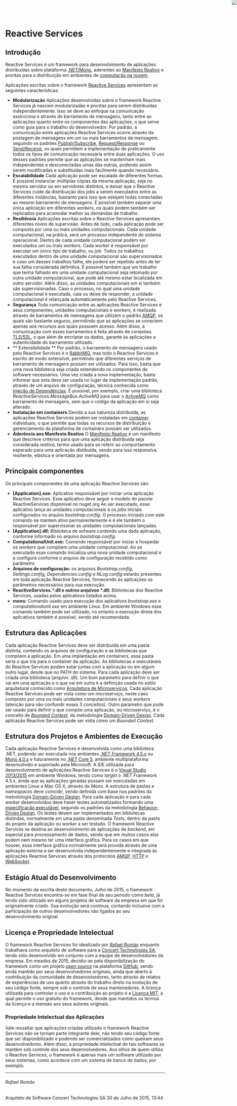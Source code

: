 # Reactive Services

<a href="http://www.reactivemanifesto.org/pt-BR"> <img style="border: 0; position: fixed; right: 0; top:0; z-index: 9000" src="http://d379ifj7s9wntv.cloudfront.net/reactivemanifesto/images/ribbons/we-are-reactive-green-right.png"> </a>

## Introdução

Reactive Services é um framework para desenvolvimento de aplicações distribuídas sobre plataforma [.NET/Mono](http://www.mono-project.com/), aderentes ao [Manifesto Reativo](http://www.reactivemanifesto.org/pt-BR) e prontas para a distribuição em ambientes de [computação na nuvem](http://https://pt.wikipedia.org/wiki/Computa%C3%A7%C3%A3o_em_nuvem).

Aplicações escritas sobre o framework [Reactive Services](http://reactiveservices.github.io/) apresentam as seguintes características:


- **Modularização**
Aplicações desenvolvidas sobre o framework Reactive Services já nascem modularizadas e prontas para serem distribuídas independentemente. Isso se deve ao enfoque na comunicação assincrona e através de barramento de mensagens, tanto entre as aplicações quanto entre os componentes das aplicações, o que serve como guia para o trabalho do desenvolvedor.
Por padrão, a comunicação entre aplicações Reactive Services ocorre através da postagem de mensagens em um ou mais barramentos de mensagem, seguindo os padrões [Publish/Subscribe](http://www.enterpriseintegrationpatterns.com/PublishSubscribeChannel.html), [Request/Response](http://www.enterpriseintegrationpatterns.com/RequestReply.html) ou [Send/Receive,](http://www.enterpriseintegrationpatterns.com/CommandMessage.html) os quais permitem a implementação de praticamente todos os tipos de comunicação necessária entre duas aplicações. O uso desses padrões permite que as aplicações se mantenham mais independentes e desconectadas umas das outras, podendo assim serem modificadas e substituídas mais facilmente quando necessário.
- **Escalabilidade**
Cada aplicação pode ser escalada de diferentes formas. É possível instanciar múltiplas cópias da mesma aplicação, seja no mesmo servidor ou em servidores distintos, e deixar que o Reactive Services cuide da distribuição dos *jobs* a serem executados entre as diferentes instâncias, bastanto para isso que estejam todas conectadas ao mesmo barramento de mensagens. É possível também separar uma única aplicação em diferentes *workers*, os quais podem também ser replicados para acomodar melhor as demandas de trabalho.
- **Resiliência**
Aplicações escritas sobre o Reactive Services apresentam diferentes níveis de supervisão. Antes de tudo, cada aplicação pode ser composta por uma ou mais unidades computacionais. Cada unidade computacional, na prática, será um processo independente do sistema operacional. Dentro de cada unidade computacional podem ser executados um ou mais *workers*. Cada *worker* é responsável por executar um único tipo de trabalho, ou *job*.
Todos os trabalhos executados dentro de uma unidade computacional são supervisonados e caso um desses trabalhos falhe, ele poderá ser repetido antes de ter sua falha considerada definitiva. É possível também que um trabalho que tenha falhado em uma unidade computacional seja retomado por outra unidade computacional, que pode até mesmo estar localizada em outro servidor.
Além disso, as unidades computacionais em si também são supervisionadas. Caso o processo, no qual uma unidade computacional é executada, caia ou deixe de responder, a unidade computacional é relançada automaticamente pelo Reactive Services.
- **Segurança**
Toda comunicação entre as aplicações Reactive Services e seus componentes, unidades computacionais e *workers*, é realizada através de barramentos de mensagens que utilizem o padrão [AMQP](https://www.amqp.org/), os quais são bastante seguros, permitindo que as aplicações se conectem apenas aos recursos aos quais possuem acesso. Além disso, a comunicação com esses barramentos é feita através de conexões [TLS/SSL](https://pt.wikipedia.org/wiki/Transport_Layer_Security), o que além de encriptar os dados, garante às aplicações a autenticidade do barramento utilizado.
- ** Extensibilidade **
Por padrão, o barramento de mensagens usado pelo Reactive Services é o [RabbitMQ](https://www.rabbitmq.com/), mas todo o Reactive Services é escrito de modo extensível, permitindo que diferentes serviços de barramento de mensagens possam ser utilizados.
Para isso, basta que uma nova biblioteca seja criada extendendo os componentes de software necessários. Uma vez criada a nova implementação, basta informar que esta deve ser usada no lugar da implementação padrão, através de um arquivo de configuração, técnica conhecida como [Injeção de Dependências](http://robsoncastilho.com.br/2014/06/07/padroes-de-di-introducao/). É possível, por exemplo, criar uma biblioteca *ReactiveServices.MessageBus.ActiveMQ* para usar o [ActiveMQ](http://activemq.apache.org/) como barramento de mensagens, sem que o código da aplicação em si seja alterado.
- **Instalação em containers**
Devido a sua natureza distribuída, as aplicações Reactive Services podem ser instaladas em [container](https://www.docker.com/) individuais, o que permite que todas os recursos de distribuição e gerenciamento da plataforma de containers possam ser utilizados.
- **Aderência aos Manifesto Reativo**
O [Manifesto Reativo](http://www.reactivemanifesto.org/pt-BR) é um manifesto que descreve critérios para que uma aplicação distribuída seja considerada *reativa*, termo usado para se referir ao comportamento esperado para uma aplicação distibuída, sendo para isso responsíva, resiliente, elástica e orientada por mensagens.

## Principais componentes

Os principais componentes de uma aplicação Reactive Services são:
- **[Application].exe:**	Aplicativo responsável por iniciar uma aplicação Reactive Services. Esse aplicativo deve seguir o modelo do pacote ReactiveServices disponível no nuget.org
Ao ser executado, esse aplicativo lança as unidades computacionais e os *jobs* iniciais configurados no arquivo *bootstrap.config*.
O processo iniciado com este comando se mantem ativo permanentemente e é ele também o responsável por supervisonar as unidades computacionais lançadas.
- **[Application].dll:**	Biblioteca de sofware contendo uma dada aplicação, conforme informado no arquivo *bootstrap.config*.
- **ComputationalUnit.exe:**	Comando responsável por iniciar e hospedar os *workers* que compõem uma unidade computacional.
Ao se executado esse comando inicializa uma nova unidade computacional e a configura conforme o arquivo de configuração recebido como parâmetro.
- **Arquivos de configuração:** os arquivos *Bootstrap.config*, *Settings.config*, *Dependencies.config* e *NLog.config* estarão presentes em toda aplicação Reactive Services, fornecendo às aplicações os parâmetros necessários para sua execução.
- **ReactiveServices.\*.dll e outros arquivos \*.dll:**	Bibliotecas dos Reactive Services, usadas pelos aplicativos listados acima.
- **mono:**	Comando usado para execução dos aplicativos *bootstrap.exe* e *computationalunit.exe* em ambiente Linux. Em ambiente Windows esse comando também pode ser utilizado, no entanto a execução direta dos aplicativos também é possível, sendo até recomendada.

## Estrutura das Aplicações
Cada aplicação Reactive Services deve ser distribuída em uma pasta distinta, contendo os arquivos de configuração e as bibliotecas que compõem a aplicação. Em uma implantação em containers, essa pasta seria o que iria para o container da aplicação. As bibliotecas e executáveis do Reactive Services podem estar juntas com a aplicação ou em algum outro lugar, desde que no PATH do sistema.
Para cada aplicação deve ser criada uma biblioteca (arquivo .dll). Um bom parametro para definir o que vai em uma aplicação e o que vai em outra é a definição usada no estilo arquitetural conhecido como [Arquitetura de Microserviços](http://martinfowler.com/articles/microservices.html). Cada aplicação Reactive Services pode ser vista como um microserviço, neste caso composto por uma ou mais unidades computacionais e seus *workers* (atenção para não confundir esses 3 conceitos). Outro parametro que pode ser usado para definir o que compõe uma aplicação, ou microserviço, é o conceito de *[Bounded Context](http://martinfowler.com/bliki/BoundedContext.html)*, da metodologia [Domain-Driven Design](http://dddcommunity.org/). Cada aplicação Reactive Services pode ser vista como um *Bounded Context*.

## Estrutura dos Projetos e Ambientes de Execução
Cada aplicação Reactive Services é desenvolvida como uma biblioteca .NET, podendo ser executada nos ambientes [.NET Framework 4.5.x](https://msdn.microsoft.com/pt-br/vstudio/aa496123) ou [Mono 4.0.x](http://www.mono-project.com/) e futuramente no [.NET Core 5](https://github.com/dotnet/home), ambiente multiplataforma desenvolvido e suportado pela Microsoft.
A IDE utilizada para desenvolvimento de aplicações Reactive Services é o [Visual Studio 2013/2015](https://www.visualstudio.com/) em ambiente Windows, tendo como *target* o .NET Framework 4.5.x, ainda que as aplicações geradas possam ser executadas em ambientes Linux e Mac OS X, através do Mono.
A estrutura de pastas e *namespaces* deve coincidir, sendo definida com base nos padrões da metodologia [Domain-Driven Design](http://dddcommunity.org/).
Para cada aplicação e para cada *worker* desenvolvidos deve haver testes automatizados formando uma [especificação executável](http://www.specflow.org/getting-started/), segundo os padrões da metodologia [Behavior-Driven Design](http://behaviourdriven.org/).
Os testes devem ser implementados em bibliotecas distindas, normalmente em uma pasta denominada *Tests*, dentro da pasta do projeto da aplicação ou *worker* a ser testado.
O framework Reactive Services se destina ao desenvolvimento de aplicações de *backend*, em especial para processamento de dados, sendo que em muitos casos elas podem nem mesmo ter uma interface gráfica. Para os casos em que houver, essa interface gráfica normalmente será provida através de uma aplicação externa a ser desenvolvida independentemente e integrada às aplicações Reactive Services através dos protocolos [AMQP](https://www.amqp.org/), [HTTP](https://pt.wikipedia.org/wiki/Hypertext_Transfer_Protocol) e [WebSocket](https://www.websocket.org/).

## Estágio Atual do Desenvolvimento
No momento da escrita deste documento, Julho de 2015, o framework Reactive Services encontra-se em fase final de seu período como *beta*, já tendo sido utilizado em alguns projetos de software da empresa em que foi originalmente criado. Sua evolução será contínua, contando inclusive com a participação de outros desenvolvedores não ligados ao seu desenvolvimento original.

## Licença e Propriedade Intelectual
O framework Reactive Services foi idealizado por [Rafael Romão](http://rafaelromao.com) enquanto trabalhava como arquiteto de software para a [Concert Technologies SA](http://www.concert.com.br), tendo sido desenvolvido em conjunto com a equipe de desenvolvedores da empresa.
Em meados de 2015, decidiu-se pela disponibilização do framework como um projeto *[open source](https://www.youtube.com/watch?v=Tyd0FO0tko8)* na plataforma [GitHub](https://github.com/reactiveservices), sendo ainda mantido por seus desenvolvedores originais, ainda que aberto à contribuição da comunidade de desenvolvedores, tanto através de relatos de experiências de uso quanto através do trabalho direto na evolução de seu código fonte, sempre sob o controle de seus mantenedores.
A licença utilizada para controlar o uso e a contribuição ao projeto é a [Licença MIT](http://opensource.org/licenses/MIT), a qual permite o uso gratuíto do framework, desde que mantidos os termos da licença e a mensão aos seus autores originais.

### Propriedade Intelectual das Aplicações

Vale ressaltar que aplicações criadas utilizado o framework Reactive Services não se tornam parte integrante dele, não tendo seu código fonte que ser disponibilizado e podendo ser comercializados como queiram seus desenvolvedores. Além disso, a propriedade intelectual de tais softwares se mantém sob controle dos seus desenvolvedores.
Aos olhos de quem utiliza o Reactive Services, o framework é apenas mais um software utilizado por seus sistemas, como acontece com um sistema de banco de dados, por exemplo.


_ _ _
###### Rafael Romão
Arquiteto de Software
Concert Technologies SA
30 de Julho de 2015, 13:44